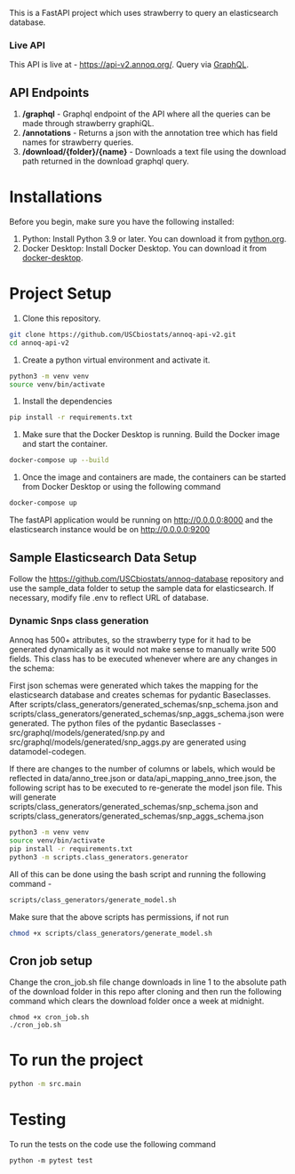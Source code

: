 This is a FastAPI project which uses strawberry to query an elasticsearch database.  

### Live API
This API is live at - https://api-v2.annoq.org/.  Query via <a href="https://api-v2.annoq.org/graphql">GraphQL</a>.

## API Endpoints
 1. **/graphql** - Graphql endpoint of the API where all the queries can be made through strawberry graphiQL.
 2. **/annotations** - Returns a json with the annotation tree which has field names for strawberry queries.
 3. **/download/{folder}/{name}** - Downloads a text file using the download path returned in the download graphql query.  

# Installations 
Before you begin, make sure you have the following installed:
1. Python: Install Python 3.9 or later. You can download it from [python.org](https://www.python.org/downloads/). 
2. Docker Desktop: Install Docker Desktop. You can download it from [docker-desktop](https://www.docker.com/products/docker-desktop/).

# Project Setup
1. Clone this repository.

```bash
git clone https://github.com/USCbiostats/annoq-api-v2.git
cd annoq-api-v2
```

1. Create a python virtual environment and activate it.

```bash
python3 -m venv venv
source venv/bin/activate
```

1. Install the dependencies

```bash
pip install -r requirements.txt
```

1. Make sure that the Docker Desktop is running. Build the Docker image and start the container.

```bash
docker-compose up --build
```

1. Once the image and containers are made, the containers can be started from Docker Desktop or using the following command 

```bash
docker-compose up
```

The fastAPI application would be running on http://0.0.0.0:8000 and the elasticsearch instance would be on http://0.0.0.0:9200

## Sample Elasticsearch Data Setup

Follow the https://github.com/USCbiostats/annoq-database repository and use the sample_data folder to setup the sample data for elasticsearch.  If necessary, modify file .env to reflect URL of database. 


### Dynamic Snps class generation

Annoq has 500+ attributes, so the strawberry type for it had to be generated dynamically as it would not make sense to manually write 500 fields. This class has to be executed whenever where are any changes in the schema:

First json schemas were generated which takes the mapping for the elasticsearch database and creates schemas for pydantic Baseclasses. 
After scripts/class_generators/generated_schemas/snp_schema.json and scripts/class_generators/generated_schemas/snp_aggs_schema.json were generated. The python files of the pydantic Baseclasses - src/graphql/models/generated/snp.py and src/graphql/models/generated/snp_aggs.py are generated using datamodel-codegen.

If there are changes to the number of columns or labels, which would be reflected in data/anno_tree.json or data/api_mapping_anno_tree.json, the following script has to be executed to re-generate the model json file.   This will generate scripts/class_generators/generated_schemas/snp_schema.json and scripts/class_generators/generated_schemas/snp_aggs_schema.json

```bash
python3 -m venv venv
source venv/bin/activate
pip install -r requirements.txt
python3 -m scripts.class_generators.generator
```

All of this can be done using the bash script and running the following command - 

```bash
scripts/class_generators/generate_model.sh
```

Make sure that the above scripts has permissions, if not run 

```bash
chmod +x scripts/class_generators/generate_model.sh
```

## Cron job setup 
Change the cron_job.sh file change downloads in line 1 to the absolute path of the download folder in this repo after cloning and then run the following command which clears the download folder once a week at midnight.  
```
chmod +x cron_job.sh
./cron_job.sh
```

# To run the project

```bash
python -m src.main
```

# Testing
To run the tests on the code use the following command
```
python -m pytest test
```